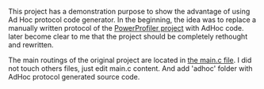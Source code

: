 This project has a demonstration purpose to show the advantage of using Ad Hoc protocol code generator.
In the beginning, the idea was to replace a manually written protocol of the [PowerProfiler project](https://github.com/pvvx/STM32INA2xxPowerProfiler) with AdHoc code.
later become clear to me that the project should be completely rethought and rewritten.

The main routings of the original project are located in [the main.c file](https://github.com/pvvx/STM32INA2xxPowerProfiler/blob/master/STM32F103/Main/main.c). I did not touch others files, just edit main.c content. And add 'adhoc' folder with AdHoc protocol generated source code. 
